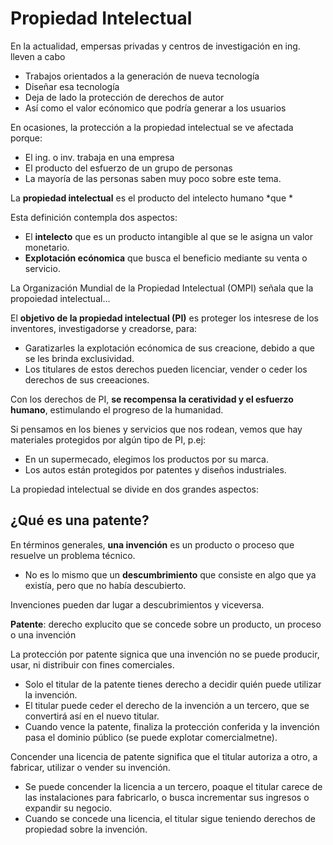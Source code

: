 # Propiedad Intelectual

En la actualidad, empersas privadas y centros de investigación en ing. lleven a cabo

- Trabajos orientados a la generación de nueva tecnología
- Diseñar esa tecnología
- Deja de lado la protección de derechos de autor
- Así como el valor ecónomico que podría generar a los usuarios

En ocasiones, la protección a la propiedad intelectual se ve afectada porque:

- El ing. o inv. trabaja en una empresa
- El producto del esfuerzo de un grupo de personas
- La mayoría de las personas saben muy poco sobre este tema.

La **propiedad intelectual** es el producto del intelecto humano *que *

Esta definición contempla dos aspectos:
- El **intelecto** que es un producto intangible al que se le asigna un valor monetario.
- **Explotación ecónomica** que busca el beneficio mediante su venta o servicio.

La Organización Mundial de la Propiedad Intelectual (OMPI) señala que la propoiedad intelectual...


El **objetivo de la propiedad intelectual (PI)** es proteger los intesrese de los inventores, investigadorse y creadorse, para:

- Garatizarles la explotación ecónomica de sus creacione, debido a que se les brinda exclusividad.
- Los titulares de estos derechos pueden licenciar, vender o ceder los derechos de sus creeaciones.

Con los derechos de PI, **se recompensa la ceratividad y el esfuerzo humano**, estimulando el progreso de la humanidad.

Si pensamos en los bienes y servicios que nos rodean, vemos que hay materiales protegidos por algún tipo de PI, p.ej:

- En un supermecado, elegimos los productos por su marca.
- Los autos están protegidos por patentes y diseños industriales.

La propiedad intelectual se divide en dos grandes aspectos:

## ¿Qué es una patente?

En términos generales, **una invención** es un producto o proceso que resuelve un problema técnico.

- No es lo mismo que un **descumbrimiento** que consiste en algo que ya existía, pero que no había descubierto.

Invenciones pueden dar lugar a descubrimientos y viceversa.

**Patente**: derecho explucito que se concede sobre un producto, un proceso o una invención

La protección por patente signica que una invención no se puede producir, usar, ni distribuir con fines comerciales.

- Solo el titular de la patente tienes derecho a decidir quién puede utilizar la invención.
- El titular puede ceder el derecho de la invención a un tercero, que se convertirá así en el nuevo titular.
- Cuando vence la patente, finaliza la protección conferida y la invención pasa el dominio público (se puede explotar comercialmetne).

Concender una licencia de patente significa que el titular autoriza  a otro, a fabricar, utilizar o vender su invención.

- Se puede concender la licencia a un tercero, poaque el titular carece de las instalaciones para fabricarlo, o busca incrementar sus ingresos o expandir su negocio.
- Cuando se concede una licencia, el titular sigue teniendo derechos de propiedad sobre la invención.